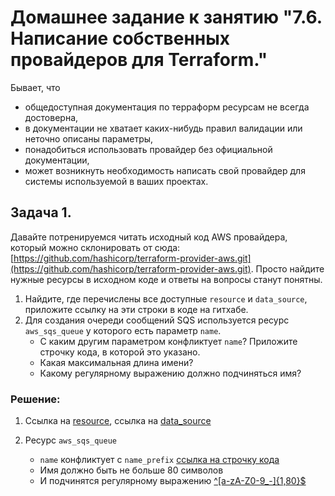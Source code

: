 # Домашнее задание к занятию "7.6. Написание собственных провайдеров для Terraform."

Бывает, что 
* общедоступная документация по терраформ ресурсам не всегда достоверна,
* в документации не хватает каких-нибудь правил валидации или неточно описаны параметры,
* понадобиться использовать провайдер без официальной документации,
* может возникнуть необходимость написать свой провайдер для системы используемой в ваших проектах.   

## Задача 1. 
Давайте потренируемся читать исходный код AWS провайдера, который можно склонировать от сюда: 
[https://github.com/hashicorp/terraform-provider-aws.git](https://github.com/hashicorp/terraform-provider-aws.git).
Просто найдите нужные ресурсы в исходном коде и ответы на вопросы станут понятны.  


1. Найдите, где перечислены все доступные `resource` и `data_source`, приложите ссылку на эти строки в коде на 
гитхабе.   
1. Для создания очереди сообщений SQS используется ресурс `aws_sqs_queue` у которого есть параметр `name`. 
    * С каким другим параметром конфликтует `name`? Приложите строчку кода, в которой это указано.
    * Какая максимальная длина имени? 
    * Какому регулярному выражению должно подчиняться имя? 
    
### Решение:
1. Ссылка на [resource](https://github.com/hashicorp/terraform-provider-aws/blob/34af55ac41107466021f6421f63ea6712c671053/internal/provider/provider.go#L913),
ссылка на [data_source](https://github.com/hashicorp/terraform-provider-aws/blob/34af55ac41107466021f6421f63ea6712c671053/internal/provider/provider.go#L415)

2. Ресурс `aws_sqs_queue`
   * `name` конфликтует с `name_prefix` [ссылка на строчку кода](https://github.com/hashicorp/terraform-provider-aws/blob/34af55ac41107466021f6421f63ea6712c671053/internal/service/sqs/queue.go#L87)
   * Имя должно быть не больше 80 символов
   * И подчинятся регулярному выражению  [^[a-zA-Z0-9_-]{1,80}$](https://github.com/hashicorp/terraform-provider-aws/blob/34af55ac41107466021f6421f63ea6712c671053/internal/service/sqs/queue.go#L427)